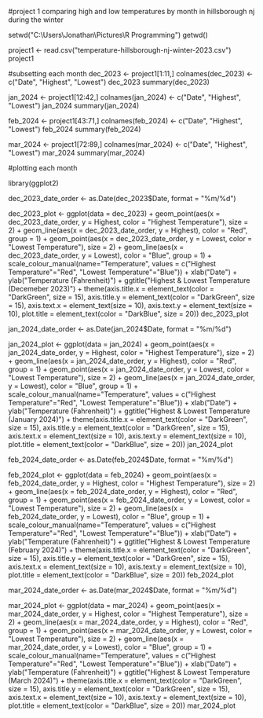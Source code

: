 #project 1 comparing high and low temperatures by month in hillsborough nj during the winter 

setwd("C:\\Users\\Jonathan\\Pictures\\R Programming")
getwd()

project1 <- read.csv("temperature-hillsborough-nj-winter-2023.csv")
project1

#subsetting each month
dec_2023 <- project1[1:11,]
colnames(dec_2023) <- c("Date", "Highest", "Lowest")
dec_2023
summary(dec_2023)

jan_2024 <- project1[12:42,]
colnames(jan_2024) <- c("Date", "Highest", "Lowest")
jan_2024
summary(jan_2024)

feb_2024 <- project1[43:71,]
colnames(feb_2024) <- c("Date", "Highest", "Lowest")
feb_2024
summary(feb_2024)

mar_2024 <- project1[72:89,]
colnames(mar_2024) <- c("Date", "Highest", "Lowest")
mar_2024
summary(mar_2024)

#plotting each month

library(ggplot2)

dec_2023_date_order <- as.Date(dec_2023$Date, format = "%m/%d")

dec_2023_plot <- ggplot(data = dec_2023) + geom_point(aes(x = dec_2023_date_order, y = Highest, color = "Highest Temperature"), size = 2) +
  geom_line(aes(x = dec_2023_date_order, y = Highest), color = "Red", group = 1) +
  geom_point(aes(x = dec_2023_date_order, y = Lowest, color = "Lowest Temperature"), size = 2) +
  geom_line(aes(x = dec_2023_date_order, y = Lowest), color = "Blue", group = 1) +
  scale_colour_manual(name="Temperature", values = c("Highest Temperature"="Red", "Lowest Temperature"="Blue")) +
  xlab("Date") + ylab("Temperature (Fahrenheit)") +
  ggtitle("Highest & Lowest Temperature (Decemeber 2023)") +
  theme(axis.title.x = element_text(color = "DarkGreen", size = 15),
        axis.title.y = element_text(color = "DarkGreen", size = 15),
        axis.text.x = element_text(size = 10),
        axis.text.y = element_text(size = 10),
        plot.title = element_text(color = "DarkBlue", size = 20))
dec_2023_plot

jan_2024_date_order <- as.Date(jan_2024$Date, format = "%m/%d")

jan_2024_plot <- ggplot(data = jan_2024) + geom_point(aes(x = jan_2024_date_order, y = Highest, color = "Highest Temperature"), size = 2) +
  geom_line(aes(x = jan_2024_date_order, y = Highest), color = "Red", group = 1) +
  geom_point(aes(x = jan_2024_date_order, y = Lowest, color = "Lowest Temperature"), size = 2) +
  geom_line(aes(x = jan_2024_date_order, y = Lowest), color = "Blue", group = 1) +
  scale_colour_manual(name="Temperature", values = c("Highest Temperature"="Red", "Lowest Temperature"="Blue")) +
  xlab("Date") + ylab("Temperature (Fahrenheit)") +
  ggtitle("Highest & Lowest Temperature (January 2024)") +
  theme(axis.title.x = element_text(color = "DarkGreen", size = 15),
        axis.title.y = element_text(color = "DarkGreen", size = 15),
        axis.text.x = element_text(size = 10),
        axis.text.y = element_text(size = 10),
        plot.title = element_text(color = "DarkBlue", size = 20))
jan_2024_plot

feb_2024_date_order <- as.Date(feb_2024$Date, format = "%m/%d")

feb_2024_plot <- ggplot(data = feb_2024) + geom_point(aes(x = feb_2024_date_order, y = Highest, color = "Highest Temperature"), size = 2) +
  geom_line(aes(x = feb_2024_date_order, y = Highest), color = "Red", group = 1) +
  geom_point(aes(x = feb_2024_date_order, y = Lowest, color = "Lowest Temperature"), size = 2) +
  geom_line(aes(x = feb_2024_date_order, y = Lowest), color = "Blue", group = 1) +
  scale_colour_manual(name="Temperature", values = c("Highest Temperature"="Red", "Lowest Temperature"="Blue")) +
  xlab("Date") + ylab("Temperature (Fahrenheit)") +
  ggtitle("Highest & Lowest Temperature (February 2024)") +
  theme(axis.title.x = element_text(color = "DarkGreen", size = 15),
        axis.title.y = element_text(color = "DarkGreen", size = 15),
        axis.text.x = element_text(size = 10),
        axis.text.y = element_text(size = 10),
        plot.title = element_text(color = "DarkBlue", size = 20))
feb_2024_plot

mar_2024_date_order <- as.Date(mar_2024$Date, format = "%m/%d")

mar_2024_plot <- ggplot(data = mar_2024) + geom_point(aes(x = mar_2024_date_order, y = Highest, color = "Highest Temperature"), size = 2) +
  geom_line(aes(x = mar_2024_date_order, y = Highest), color = "Red", group = 1) +
  geom_point(aes(x = mar_2024_date_order, y = Lowest, color = "Lowest Temperature"), size = 2) +
  geom_line(aes(x = mar_2024_date_order, y = Lowest), color = "Blue", group = 1) +
  scale_colour_manual(name="Temperature", values = c("Highest Temperature"="Red", "Lowest Temperature"="Blue")) +
  xlab("Date") + ylab("Temperature (Fahrenheit)") +
  ggtitle("Highest & Lowest Temperature (March 2024)") +
  theme(axis.title.x = element_text(color = "DarkGreen", size = 15),
        axis.title.y = element_text(color = "DarkGreen", size = 15),
        axis.text.x = element_text(size = 10),
        axis.text.y = element_text(size = 10),
        plot.title = element_text(color = "DarkBlue", size = 20))
mar_2024_plot
